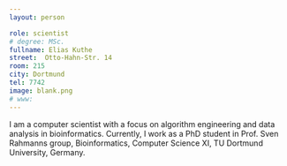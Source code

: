 ```yaml
---
layout: person

role: scientist
# degree: MSc.
fullname: Elias Kuthe
street:  Otto-Hahn-Str. 14
room: 215
city: Dortmund
tel: 7742
image: blank.png
# www:
---
```


I am a computer scientist with a focus on algorithm engineering and data analysis in bioinformatics.
Currently, I work as a PhD student in Prof. Sven Rahmanns group, Bioinformatics, Computer Science XI, TU Dortmund University, Germany.

